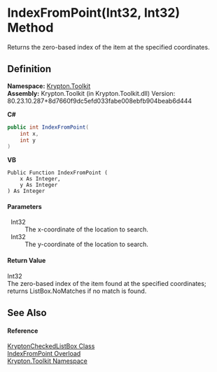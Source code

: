 # IndexFromPoint(Int32, Int32) Method


Returns the zero-based index of the item at the specified coordinates.



## Definition
**Namespace:** <a href="79d2eac2-21f4-54ff-7552-b20c33c30600.md">Krypton.Toolkit</a>  
**Assembly:** Krypton.Toolkit (in Krypton.Toolkit.dll) Version: 80.23.10.287+8d7660f9dc5efd033fabe008ebfb904beab6d444

**C#**
``` C#
public int IndexFromPoint(
	int x,
	int y
)
```
**VB**
``` VB
Public Function IndexFromPoint ( 
	x As Integer,
	y As Integer
) As Integer
```



#### Parameters
<dl><dt>  Int32</dt><dd>The x-coordinate of the location to search.</dd><dt>  Int32</dt><dd>The y-coordinate of the location to search.</dd></dl>

#### Return Value
Int32  
The zero-based index of the item found at the specified coordinates; returns ListBox.NoMatches if no match is found.

## See Also


#### Reference
<a href="168333b8-00c5-8b39-508d-ad55c6d9dd48.md">KryptonCheckedListBox Class</a>  
<a href="2dd85b01-ef61-a53d-9fcb-69adba1bf47a.md">IndexFromPoint Overload</a>  
<a href="79d2eac2-21f4-54ff-7552-b20c33c30600.md">Krypton.Toolkit Namespace</a>  
